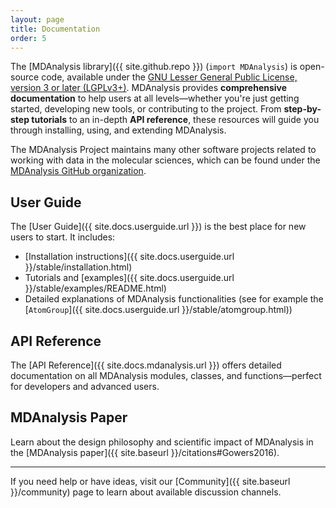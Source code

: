 ```yaml
---
layout: page
title: Documentation
order: 5
---
```


The [MDAnalysis library]({{ site.github.repo }}) (`import MDAnalysis`) is open-source code, available under the [GNU Lesser General Public License, version 3 or later (LGPLv3+)](https://www.gnu.org/licenses/lgpl-3.0.html). MDAnalysis provides **comprehensive documentation** to help users at all levels&mdash;whether you're just getting started, developing new tools, or contributing to the project. From **step-by-step tutorials** to an in-depth **API reference**, these resources will guide you through installing, using, and extending MDAnalysis.

The MDAnalysis Project maintains many other software projects related to working with data in the molecular sciences, which can be found under the [MDAnalysis GitHub organization](https://github.com/MDAnalysis).

## User Guide
The [User Guide]({{ site.docs.userguide.url }}) is the best place for new users to start. It includes:

- [Installation instructions]({{ site.docs.userguide.url }}/stable/installation.html)
- Tutorials and [examples]({{ site.docs.userguide.url }}/stable/examples/README.html)
- Detailed explanations of MDAnalysis functionalities (see for example the [`AtomGroup`]({{ site.docs.userguide.url }}/stable/atomgroup.html)) 

## API Reference
The [API Reference]({{ site.docs.mdanalysis.url }}) offers detailed documentation on all MDAnalysis modules, classes, and functions&mdash;perfect for developers and advanced users.

## MDAnalysis Paper
Learn about the design philosophy and scientific impact of MDAnalysis in the [MDAnalysis paper]({{ site.baseurl }}/citations#Gowers2016).

---

If you need help or have ideas, visit our [Community]({{ site.baseurl }}/community) page to learn about available discussion channels.

